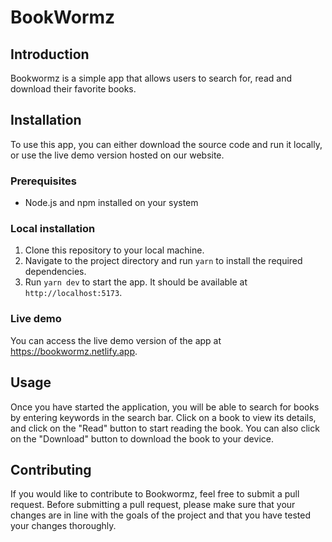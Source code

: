 # BookWormz

## Introduction
Bookwormz is a simple app that allows users to search for, read and download their favorite books.


## Installation
To use this app, you can either download the source code and run it locally, or use the live demo version hosted on our website.

### Prerequisites
- Node.js and npm installed on your system

### Local installation
1. Clone this repository to your local machine.
2. Navigate to the project directory and run `yarn` to install the required dependencies.
3. Run `yarn dev` to start the app. It should be available at `http://localhost:5173`.

### Live demo
You can access the live demo version of the app at https://bookwormz.netlify.app.

## Usage
Once you have started the application, you will be able to search for books by entering keywords in the search bar. Click on a book to view its details, and click on the "Read" button to start reading the book. You can also click on the "Download" button to download the book to your device. 

## Contributing
If you would like to contribute to Bookwormz, feel free to submit a pull request. Before submitting a pull request, please make sure that your changes are in line with the goals of the project and that you have tested your changes thoroughly.
